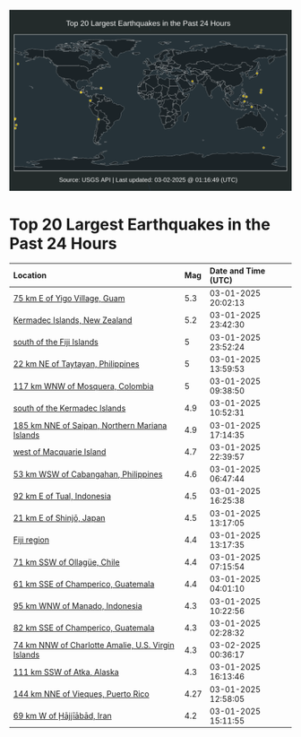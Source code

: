 ![Map](./map.png)

# Top 20 Largest Earthquakes in the Past 24 Hours

| Location | Mag | Date and Time (UTC) |
|:---|:---|:---|
| [75 km E of Yigo Village, Guam](https://earthquake.usgs.gov/earthquakes/eventpage/us6000pwbj) | 5.3 | 03-01-2025 20:02:13 |
| [Kermadec Islands, New Zealand](https://earthquake.usgs.gov/earthquakes/eventpage/us6000pwce) | 5.2 | 03-01-2025 23:42:30 |
| [south of the Fiji Islands](https://earthquake.usgs.gov/earthquakes/eventpage/us6000pwck) | 5 | 03-01-2025 23:52:24 |
| [22 km NE of Taytayan, Philippines](https://earthquake.usgs.gov/earthquakes/eventpage/us6000pwae) | 5 | 03-01-2025 13:59:53 |
| [117 km WNW of Mosquera, Colombia](https://earthquake.usgs.gov/earthquakes/eventpage/us6000pw9c) | 5 | 03-01-2025 09:38:50 |
| [south of the Kermadec Islands](https://earthquake.usgs.gov/earthquakes/eventpage/us6000pw9m) | 4.9 | 03-01-2025 10:52:31 |
| [185 km NNE of Saipan, Northern Mariana Islands](https://earthquake.usgs.gov/earthquakes/eventpage/us6000pwaz) | 4.9 | 03-01-2025 17:14:35 |
| [west of Macquarie Island](https://earthquake.usgs.gov/earthquakes/eventpage/us6000pwc9) | 4.7 | 03-01-2025 22:39:57 |
| [53 km WSW of Cabangahan, Philippines](https://earthquake.usgs.gov/earthquakes/eventpage/us6000pw8f) | 4.6 | 03-01-2025 06:47:44 |
| [92 km E of Tual, Indonesia](https://earthquake.usgs.gov/earthquakes/eventpage/us6000pwaw) | 4.5 | 03-01-2025 16:25:38 |
| [21 km E of Shinjō, Japan](https://earthquake.usgs.gov/earthquakes/eventpage/us6000pwaa) | 4.5 | 03-01-2025 13:17:05 |
| [Fiji region](https://earthquake.usgs.gov/earthquakes/eventpage/us6000pwa9) | 4.4 | 03-01-2025 13:17:35 |
| [71 km SSW of Ollagüe, Chile](https://earthquake.usgs.gov/earthquakes/eventpage/us6000pw8e) | 4.4 | 03-01-2025 07:15:54 |
| [61 km SSE of Champerico, Guatemala](https://earthquake.usgs.gov/earthquakes/eventpage/us6000pw7t) | 4.4 | 03-01-2025 04:01:10 |
| [95 km WNW of Manado, Indonesia](https://earthquake.usgs.gov/earthquakes/eventpage/us6000pw9i) | 4.3 | 03-01-2025 10:22:56 |
| [82 km SSE of Champerico, Guatemala](https://earthquake.usgs.gov/earthquakes/eventpage/us6000pw7c) | 4.3 | 03-01-2025 02:28:32 |
| [74 km NNW of Charlotte Amalie, U.S. Virgin Islands](https://earthquake.usgs.gov/earthquakes/eventpage/us6000pwct) | 4.3 | 03-02-2025 00:36:17 |
| [111 km SSW of Atka, Alaska](https://earthquake.usgs.gov/earthquakes/eventpage/us6000pwav) | 4.3 | 03-01-2025 16:13:46 |
| [144 km NNE of Vieques, Puerto Rico](https://earthquake.usgs.gov/earthquakes/eventpage/pr2025060003) | 4.27 | 03-01-2025 12:58:05 |
| [69 km W of Ḩājjīābād, Iran](https://earthquake.usgs.gov/earthquakes/eventpage/us6000pwal) | 4.2 | 03-01-2025 15:11:55 |
